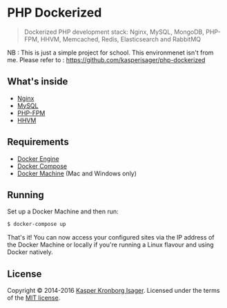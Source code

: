 # PHP Dockerized

> Dockerized PHP development stack: Nginx, MySQL, MongoDB, PHP-FPM, HHVM, Memcached, Redis, Elasticsearch and RabbitMQ

NB : This is just a simple project for school. This environmenet isn't from me.
Please refer to :
https://github.com/kasperisager/php-dockerized

## What's inside

* [Nginx](http://nginx.org/)
* [MySQL](http://www.mysql.com/)
* [PHP-FPM](http://php-fpm.org/)
* [HHVM](http://www.hhvm.com/)

## Requirements

* [Docker Engine](https://docs.docker.com/installation/)
* [Docker Compose](https://docs.docker.com/compose/)
* [Docker Machine](https://docs.docker.com/machine/) (Mac and Windows only)

## Running

Set up a Docker Machine and then run:

```sh
$ docker-compose up
```

That's it! You can now access your configured sites via the IP address of the Docker Machine or locally if you're running a Linux flavour and using Docker natively.

## License

Copyright &copy; 2014-2016 [Kasper Kronborg Isager](http://github.com/kasperisager). Licensed under the terms of the [MIT license](LICENSE.md).
